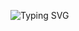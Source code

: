 ![Typing SVG](https://readme-typing-svg.demolab.com?font=League+Gothic&size=48&duration=3500&pause=500&color=FFD700&center=true&vCenter=true&width=1000&height=100&lines=Hello+Champ,,,;This+is+WHIZ-MD;A+powerful+WhatsApp+buddy+by+Whiz;Thanks...+🟢💬;“Simple+chat,+Smarter+life”+🚀)

